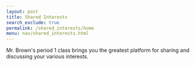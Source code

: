 ```yaml
---
layout: post 
title: Shared Interests
search_exclude: true
permalink: /shared_interests/home
menu: nav/shared_interests.html
---
```


Mr. Brown's period 1 class brings you the greatest platform for sharing and discussing your various interests. 
